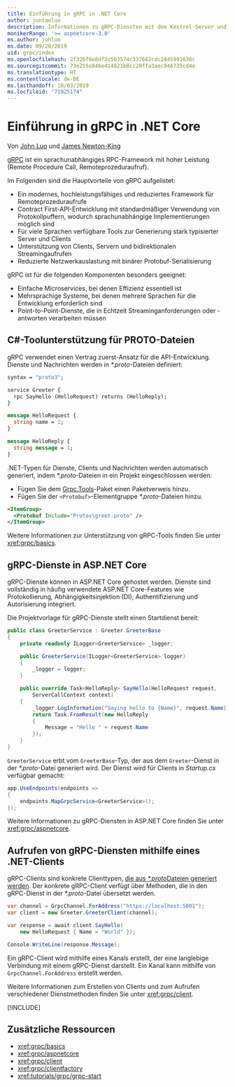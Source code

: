 ```yaml
---
title: Einführung in gRPC in .NET Core
author: juntaoluo
description: Informationen zu gRPC-Diensten mit dem Kestrel-Server und dem ASP.NET Core-Stapel
monikerRange: '>= aspnetcore-3.0'
ms.author: johluo
ms.date: 09/20/2019
uid: grpc/index
ms.openlocfilehash: 2f32bf6e8df2c5b3574c337682cdc2845991630c
ms.sourcegitcommit: 73e255e846e414821b8cc20ffa3aec946735cd4e
ms.translationtype: HT
ms.contentlocale: de-DE
ms.lasthandoff: 10/03/2019
ms.locfileid: "71925174"
---
```

# <a name="introduction-to-grpc-on-net-core"></a>Einführung in gRPC in .NET Core

Von [John Luo](https://github.com/juntaoluo) und [James Newton-King](https://twitter.com/jamesnk)

[gRPC](https://grpc.io/docs/guides/) ist ein sprachunabhängiges RPC-Framework mit hoher Leistung (Remote Procedure Call, Remoteprozeduraufruf).

Im Folgenden sind die Hauptvorteile von gRPC aufgelistet:
* Ein modernes, hochleistungsfähiges und reduziertes Framework für Remoteprozeduraufrufe
* Contract First-API-Entwicklung mit standardmäßiger Verwendung von Protokollpuffern, wodurch sprachunabhängige Implementierungen möglich sind
* Für viele Sprachen verfügbare Tools zur Generierung stark typisierter Server und Clients
* Unterstützung von Clients, Servern und bidirektionalen Streamingaufrufen
* Reduzierte Netzwerkauslastung mit binärer Protobuf-Serialisierung

gRPC ist für die folgenden Komponenten besonders geeignet:
* Einfache Microservices, bei denen Effizienz essentiell ist
* Mehrsprachige Systeme, bei denen mehrere Sprachen für die Entwicklung erforderlich sind
* Point-to-Point-Dienste, die in Echtzeit Streaminganforderungen oder -antworten verarbeiten müssen

## <a name="c-tooling-support-for-proto-files"></a>C#-Toolunterstützung für PROTO-Dateien

gRPC verwendet einen Vertrag zuerst-Ansatz für die API-Entwicklung. Dienste und Nachrichten werden in *\*.proto*-Dateien definiert:

```protobuf
syntax = "proto3";

service Greeter {
  rpc SayHello (HelloRequest) returns (HelloReply);
}

message HelloRequest {
  string name = 1;
}

message HelloReply {
  string message = 1;
}
```

.NET-Typen für Dienste, Clients und Nachrichten werden automatisch generiert, indem *\*.proto*-Dateien in ein Projekt eingeschlossen werden:

* Fügen Sie dem [Grpc.Tools](https://www.nuget.org/packages/Grpc.Tools/)-Paket einen Paketverweis hinzu.
* Fügen Sie der `<Protobuf>`-Elementgruppe *\*.proto*-Dateien hinzu.

```xml
<ItemGroup>
  <Protobuf Include="Protos\greet.proto" />
</ItemGroup>
```

Weitere Informationen zur Unterstützung von gRPC-Tools finden Sie unter <xref:grpc/basics>.

## <a name="grpc-services-on-aspnet-core"></a>gRPC-Dienste in ASP.NET Core

gRPC-Dienste können in ASP.NET Core gehostet werden. Dienste sind vollständig in häufig verwendete ASP.NET Core-Features wie Protokollierung, Abhängigkeitsinjektion (DI), Authentifizierung und Autorisierung integriert.

Die Projektvorlage für gRPC-Dienste stellt einen Startdienst bereit:

```csharp
public class GreeterService : Greeter.GreeterBase
{
    private readonly ILogger<GreeterService> _logger;

    public GreeterService(ILogger<GreeterService> logger)
    {
        _logger = logger;
    }

    public override Task<HelloReply> SayHello(HelloRequest request,
        ServerCallContext context)
    {
        _logger.LogInformation("Saying hello to {Name}", request.Name);
        return Task.FromResult(new HelloReply 
        {
            Message = "Hello " + request.Name
        });
    }
}
```

`GreeterService` erbt vom `GreeterBase`-Typ, der aus dem `Greeter`-Dienst in der *\*.proto*-Datei generiert wird. Der Dienst wird für Clients in *Startup.cs* verfügbar gemacht:

```csharp
app.UseEndpoints(endpoints =>
{
    endpoints.MapGrpcService<GreeterService>();
});
```

Weitere Informationen zu gRPC-Diensten in ASP.NET Core finden Sie unter <xref:grpc/aspnetcore>.

## <a name="call-grpc-services-with-a-net-client"></a>Aufrufen von gRPC-Diensten mithilfe eines .NET-Clients

gRPC-Clients sind konkrete Clienttypen, [die aus *\*.proto*Dateien generiert werden](xref:grpc/basics#generated-c-assets). Der konkrete gRPC-Client verfügt über Methoden, die in den gRPC-Dienst in der *\*.proto*-Datei übersetzt werden.

```csharp
var channel = GrpcChannel.ForAddress("https://localhost:5001");
var client = new Greeter.GreeterClient(channel);

var response = await client.SayHello(
    new HelloRequest { Name = "World" });

Console.WriteLine(response.Message);
```

Ein gRPC-Client wird mithilfe eines Kanals erstellt, der eine langlebige Verbindung mit einem gRPC-Dienst darstellt. Ein Kanal kann mithilfe von `GrpcChannel.ForAddress` erstellt werden.

Weitere Informationen zum Erstellen von Clients und zum Aufrufen verschiedener Dienstmethoden finden Sie unter <xref:grpc/client>.

[!INCLUDE[](~/includes/gRPCazure.md)]

## <a name="additional-resources"></a>Zusätzliche Ressourcen

* <xref:grpc/basics>
* <xref:grpc/aspnetcore>
* <xref:grpc/client>
* <xref:grpc/clientfactory>
* <xref:tutorials/grpc/grpc-start>
